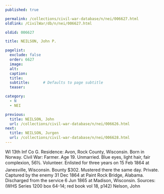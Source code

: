 ```yaml
---
published: true

permalink: /collections/civil-war-database/n/nei/006627.html
oldlink: /CivilWar/db/n/nei/006627.html

oldid: 006627

title: NEILSON, John P.

pagelist:
  exclude: false
  order: 6627
  image: 
  alt:
  caption:
  title:
  subtitle:      # Defaults to page subtitle
  teaser:

category: 
  - N 
  - NEI

previous:
  title: NEILSON, John
  url: /collections/civil-war-database/n/nei/006626.html  
next:
  title: NEILSON, Jurgen
  url: /collections/civil-war-database/n/nei/006628.html   
---
```

WI 13th Inf Co G. Residence: Avon, Rock County, Wisconsin. Born in Norway. Civil War: Farmer. Age 19. Unmarried. Blue eyes, light hair, fair complexion, 5&#146;6&frac12;&#148;. Volunteer. Enlisted for three years on 15 Feb 1864 at Janesville, Wisconsin. Bounty $302. Mustered there the same day. Private. Captured by the enemy 31 Dec 1864 at Paint Rock Bridge, Alabama. Discharged from the service 6 Jun 1865 at Madison, Wisconsin. Sources: (WHS Series 1200 box 64-14; red book vol 18, p142) &#147;Nelson, John&#148;